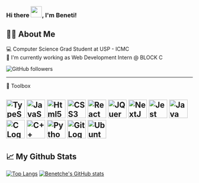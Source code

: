 ### Hi there <img src="https://raw.githubusercontent.com/MartinHeinz/MartinHeinz/master/wave.gif" width="30px">, I'm Beneti!

## :man_beard: About Me
💻 Computer Science Grad Student at USP - ICMC\
🔭 I'm currently working as Web Development Intern @ BLOCK C






![GitHub followers](https://img.shields.io/github/followers/benetche?style=social)


---
🧰 Toolbox

<img src="https://cdn.worldvectorlogo.com/logos/typescript.svg" alt="TypeScript Logo" width="50" height="50"/> <img src="https://cdn.worldvectorlogo.com/logos/logo-javascript.svg" alt="JavaScript Logo" width="50" height="50"/> <img src="https://cdn.worldvectorlogo.com/logos/html-1.svg" alt="Html5 Logo" width="50" height="50"/> <img src="https://cdn.worldvectorlogo.com/logos/css-3.svg" alt="CSS3 Logo" width="50" height="50"/> <img src="https://cdn.worldvectorlogo.com/logos/react-2.svg" alt="React Logo" width="50" height="50"/> <img src="https://cdn.worldvectorlogo.com/logos/jquery-2.svg" alt="JQuery Logo" width="50" height="50"/> <img src="https://cdn.worldvectorlogo.com/logos/next-js.svg" alt="NextJS Logo" width="50" height="50"/> <img src="https://cdn.worldvectorlogo.com/logos/jest-2.svg" alt="Jest Logo" width="50" height="50"/> <img src="https://cdn.worldvectorlogo.com/logos/java-4.svg" alt="Java Logo" width="50" height="50"/> <img src="https://cdn.worldvectorlogo.com/logos/c-1.svg" alt="C Logo" width="50" height="50"/> <img src="https://cdn.worldvectorlogo.com/logos/c.svg" alt="C++ Logo" width="50" height="50"/> <img src="https://cdn.worldvectorlogo.com/logos/python-5.svg" alt="Python Logo" width="50" height="50"/> <img src="https://cdn.worldvectorlogo.com/logos/git-icon.svg" alt="Git Logo" width="50" height="50"/> <img src="https://cdn.worldvectorlogo.com/logos/ubuntu-orange.svg" alt="Ubuntu Logo" width="50" height="50"/> 
---
## &#x1f4c8; My Github Stats
[![Top Langs](https://github-readme-stats.vercel.app/api/top-langs/?username=benetche)](https://github.com/anuraghazra/github-readme-stats)
[![Benetche's GitHub stats](https://github-readme-stats.vercel.app/api?username=benetche)](https://github.com/anuraghazra/github-readme-stats)


<!--
**benetche/benetche** is a ✨ _special_ ✨ repository because its `README.md` (this file) appears on your GitHub profile.

Here are some ideas to get you started:

- 🔭 I’m currently working on ...
- 🌱 I’m currently learning ...
- 👯 I’m looking to collaborate on ...
- 🤔 I’m looking for help with ...
- 💬 Ask me about ...
- 📫 How to reach me: ...
- 😄 Pronouns: ...
- ⚡ Fun fact: ...
-->
